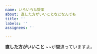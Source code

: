 ```yaml
---
name: いろいろな提案
about: 直した方がいいことなどなんでも
title: ''
labels: ''
assignees: ''

---
```


**直した方がいいこと**
~~が間違っていますよ。
